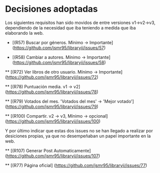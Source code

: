 # Decisiones adoptadas

Los siguientes requisitos han sido movidos de entre versiones v1->v2->v3, dependiendo de la necesidad que iba teniendo a medida que iba elaborando la web.

* [(R57) Buscar por géneros. Mínimo -> Importante] (https://github.com/jsmr95/libraryii/issues/57)

* [(R58) Cambiar a autores. Mínimo -> Importante] (https://github.com/jsmr95/libraryii/issues/58)

** [(R72) Ver libros de otro usuario. Mínimo -> Importante] (https://github.com/jsmr95/libraryii/issues/72)

** [(R78) Puntuación media. v1 -> v2] (https://github.com/jsmr95/libraryii/issues/78)

** [(R79) Votados del mes. 'Votados del mes' -> 'Mejor votado'] (https://github.com/jsmr95/libraryii/issues/79)

** [(R100) Compartir. v2 -> v3, Mínimo -> opcional] (https://github.com/jsmr95/libraryii/issues/100)

Y por último indicar que estas dos issues no se han llegado a realizar por desiciones propias, ya que no desempeñaban un papel importante en la web.

** [(R107) Generar Post Automaticamente] (https://github.com/jsmr95/libraryii/issues/107)

** [(R77) Página oficial] (https://github.com/jsmr95/libraryii/issues/77)
